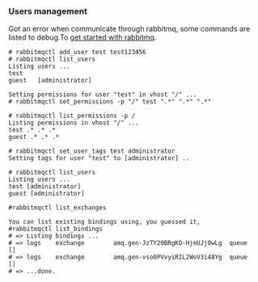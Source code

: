 ### Users management

Got an error when communicate through rabbitmq, some commands are listed to debug.To [get started with rabbitmq].

  [get started with rabbitmq]: http://www.rabbitmq.com/getstarted.html
  
```
# rabbitmqctl add_user test test123456
# rabbitmqctl list_users
Listing users ...
test
guest   [administrator]

Setting permissions for user "test" in vhost "/" ...
# rabbitmqctl set_permissions -p "/" test ".*" ".*" ".*"

# rabbitmqctl list_permissions -p /
Listing permissions in vhost "/" ...
test .* .* .*
guest .* .* .*

# rabbitmqctl set_user_tags test administrator
Setting tags for user "test" to [administrator] ..

# rabbitmqctl list_users
Listing users ...
test [administrator]
guest [administrator]

#rabbitmqctl list_exchanges

You can list existing bindings using, you guessed it,
#rabbitmqctl list_bindings
# => Listing bindings ...
# => logs    exchange        amq.gen-JzTY20BRgKO-HjmUJj0wLg  queue           []
# => logs    exchange        amq.gen-vso0PVvyiRIL2WoV3i48Yg  queue           []
# => ...done.
```
